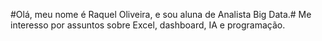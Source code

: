 

<!---
oliverquel/oliverquel is a ✨ special ✨ repository because its `README.md` (this file) appears on your GitHub profile.
You can click the Preview link to take a look at your changes.
--->
#Olá, meu nome é Raquel Oliveira, e sou aluna de Analista Big Data.#
Me interesso por assuntos sobre Excel, dashboard, IA e programação. 
